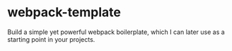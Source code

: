 # webpack-template

Build a simple yet powerful webpack boilerplate, which I can later use as a starting point in your projects.
